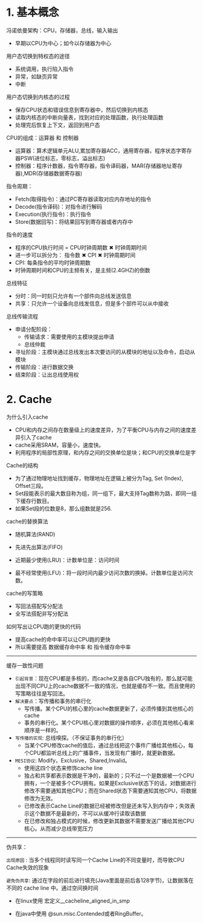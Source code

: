 # 1. 基本概念

冯诺依曼架构：CPU，存储器，总线，输入输出

- 早期以CPU为中心；如今以存储器为中心

用户态切换到特权态的途径

- 系统调用，执行陷入指令
- 异常，如缺页异常
- 中断

用户态切换到内核态的过程

- 保存CPU状态和错误信息到寄存器中，然后切换到内核态
- 读取内核态的中断向量表，找到对应的处理函数，执行处理函数
- 处理完后恢复上下文，返回到用户态

CPU的组成：运算器 和 控制器

- 运算器：算术逻辑单元ALU,累加寄存器ACC，通用寄存器，程序状态字寄存器PSW(进位标志，零标志，溢出标志)
- 控制器：程序计数器，指令寄存器，指令译码器，MAR(存储器地址寄存器),MDR(存储器数据寄存器)

指令周期：

- Fetch(取得指令)：通过PC寄存器读取对应内存地址的指令
- Decode(指令译码)：对指令进行解码
- Execution(执行指令)：执行指令
- Store(数据回写)：将结果回写到寄存器或者内存中

指令的速度

- 程序的CPU执行时间 = CPU时钟周期数 ✖ 时钟周期时间
- 进一步可以拆分为： 指令数 ✖ CPI ✖ 时钟周期时间
- CPI: 每条指令的平均时钟周期数
- 时钟周期时间和CPU的主频有关，是主频(2.4GHZ)的倒数

总线特征

- 分时：同一时刻只允许有一个部件向总线发送信息
- 共享：只允许一个设备向总线发信息，但是多个部件可以从中接收

总线传输流程

- 申请分配阶段：
  - 传输请求：需要使用的主模块提出申请
  - 总线仲裁
- 寻址阶段：主模块通过总线发出本次要访问的从模块的地址以及命令，启动从模块
- 传输阶段：进行数据交换
- 结束阶段：让出总线使用权

# 2. Cache

为什么引入cache

- CPU和内存之间存在数量级上的速度差异，为了平衡CPU与内存之间的速度差异引入了cache
- cache采用SRAM，容量小，速度快。
- 利用程序的局部性原理，和内存之间的交换单位是块；和CPU的交换单位是字

Cache的结构

- 为了通过物理地址找到缓存，物理地址在逻辑上被分为Tag, Set (Index), Offset三段。
- Set段能表示的最大数目称为组，同一组下，最大支持Tag数称为路，即同一组下缓存行数目。
- 如果Set段的位数是8，那么组数就是256.

cache的替换算法

- 随机算法(RAND)

- 先进先出算法(FIFO)

- 近期最少使用(LRU)：计数单位是：访问时间

- 最不经常使用(LFU)：将一段时间内最少访问次数的换掉。计数单位是访问次数。

cache的写策略

- 写回法搭配写分配法
- 全写法搭配非写分配法

如何写出让CPU跑的更快的代码

- 提高cache的命中率可以让CPU跑的更快
- 所以需要提高 数据缓存命中率  和 指令缓存命中率

---

缓存一致性问题

- `引起背景`：现在CPU都是多核的，而cache又是各自CPU独有的，那么就可能出现不同CPU上的cache数据不一致的情况，也就是缓存不一致。而且使用的写策略往往是写回法。
- `解决要点`：写传播和事务的串行化
  - 写传播。某个CPU的核心里的cache数据更新了，必须传播到其他核心的cache
  - 事务的串行化。某个CPU核心里对数据的操作顺序，必须在其他核心看来顺序是一样的。
- `写传播的实现`: 总线嗅探。（不保证事务的串行化）
  - 当某个CPU修改cache的值后，通过总线把这个事件广播给其他核心，每个CPU都监听总线上的广播事件，当发现有广播时，就更新数据。
- `MESI协议`: Modify，Exclusive，Shared,Invalid。
  - 使用这四个状态来修饰cache line
  - 独占和共享都表示数据是干净的，最新的；只不过一个是数据被一个CPU拥有，一个是被多个CPU拥有。如果是Exclusive状态下的话，对数据进行修改不需要通知其他CPU；而在Shared状态下需要通知其他CPU，将数据修改为无效。
  - 已修改表示Cache Line的数据已经被修改但是还未写入到内存中；失效表示这个数据不是最新的，不可以从缓冲行读取该数据
  - 在已修改和独占模式的时候，修改更新其数据不需要发送广播给其他CPU核心。从而减少总线带宽压力

---

伪共享：

`出现原因` : 当多个线程同时读写同一个Cache Line的不同变量时，而导致CPU Cache失效的现象

`避免伪共享`: 通过在字段的前后进行填充(Java里面是前后各128字节)，让数据落在不同的 cache line 中。通过空间换时间

- 在linux使用 宏定义__cacheline_aligned_in_smp

- 在java中使用 @sun.misc.Contended或者RingBuffer。
